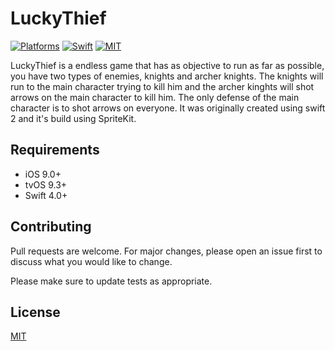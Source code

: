 # LuckyThief
[![Platforms](https://img.shields.io/badge/platforms-iOS%20|%20tvOS%20-lightgrey.svg)](https://github.com/cardoso19/Mercher) [![Swift](https://img.shields.io/badge/Swift-4.0-orange.svg)](https://swift.org)  [![MIT](https://img.shields.io/badge/License-MIT-red.svg)](https://opensource.org/licenses/MIT)

LuckyThief is a endless game that has as objective to run as far as possible, you have two types of enemies, knights and archer knights. The knights will run to the main character trying to kill him and the archer kinghts will shot arrows on the main character to kill him. The only defense of the main character is to shot arrows on everyone. It was originally created using swift 2 and it's build using SpriteKit.

## Requirements
- iOS 9.0+
- tvOS 9.3+
- Swift 4.0+

## Contributing
Pull requests are welcome. For major changes, please open an issue first to discuss what you would like to change.

Please make sure to update tests as appropriate.

## License
[MIT](https://choosealicense.com/licenses/mit/)
